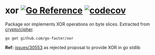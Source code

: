 # xor [![Go Reference](https://img.shields.io/badge/go-pkg-00ADD8)](https://pkg.go.dev/github.com/go-faster/xor#section-documentation) [![codecov](https://img.shields.io/codecov/c/github/go-faster/xor?label=cover)](https://codecov.io/gh/go-faster/xor)


Package xor implements XOR operations on byte slices.
Extracted from [crypto/cipher](https://golang.org/src/crypto/cipher/xor_generic.go).
```console
go get github.com/go-faster/xor
```
**Ref:** [issues/30553](https://github.com/golang/go/issues/30553) as rejected proposal to provide XOR in go stdlib
